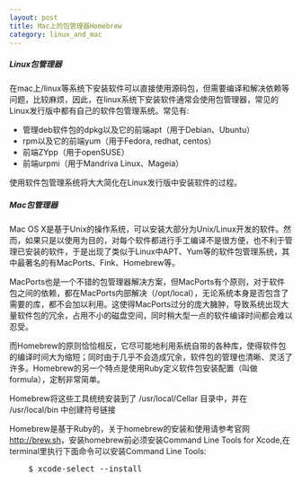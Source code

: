 ```yaml
---
layout: post
title: Mac上的包管理器Homebrew
category: linux_and_mac
---
```


##### Linux包管理器

在mac上/linux等系统下安装软件可以直接使用源码包，但需要编译和解决依赖等问题，比较麻烦，因此，在linux系统下安装软件通常会使用包管理器，常见的Linux发行版中都有自己的软件包管理系统。常见有:

* 管理deb软件包的dpkg以及它的前端apt（用于Debian、Ubuntu）
* rpm以及它的前端yum（用于Fedora, redhat, centos）
* 前端ZYpp（用于openSUSE）
* 前端urpmi（用于Mandriva Linux、Mageia）

使用软件包管理系统将大大简化在Linux发行版中安装软件的过程。

##### Mac包管理器

Mac OS X是基于Unix的操作系统，可以安装大部分为Unix/Linux开发的软件。然而，如果只是以使用为目的，对每个软件都进行手工编译不是很方便，也不利于管理已安装的软件，于是出现了类似于Linux中APT、Yum等的软件包管理系统，其中最著名的有MacPorts、Fink、Homebrew等。

MacPorts也是一个不错的包管理器解决方案，但MacPorts有个原则，对于软件包之间的依赖，都在MacPorts内部解决（/opt/local），无论系统本身是否包含了需要的库，都不会加以利用。这使得MacPorts过分的庞大臃肿，导致系统出现大量软件包的冗余，占用不小的磁盘空间，同时稍大型一点的软件编译时间都会难以忍受。

而Homebrew的原则恰恰相反，它尽可能地利用系统自带的各种库，使得软件包的编译时间大为缩短；同时由于几乎不会造成冗余，软件包的管理也清晰、灵活了许多。Homebrew的另一个特点是使用Ruby定义软件包安装配置（叫做formula），定制非常简单。

Homebrew将这些工具统统安装到了 /usr/local/Cellar 目录中，并在 /usr/local/bin 中创建符号链接

Homebrew是基于Ruby的，关于homebrew的安装和使用请参考官网 <http://brew.sh>，安装homebrew前必须安装Command Line Tools for Xcode,在terminal里执行下面命令可以安装Command Line Tools:

<pre class="prettyprint">
    $ xcode-select --install
</pre>